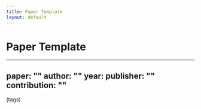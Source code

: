 ```yaml
---
title: Paper Template
layout: default
---
```


# Paper Template

---
paper: ""
author: ""
year: 
publisher: ""
contribution: ""
---
(tags)